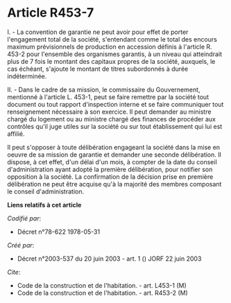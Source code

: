 # Article R453-7

I. - La convention de garantie ne peut avoir pour effet de porter l'engagement total de la société, s'entendant comme le
total des encours maximum prévisionnels de production en accession définis à l'article R. 453-2 pour l'ensemble des
organismes garantis, à un niveau qui atteindrait plus de 7 fois le montant des capitaux propres de la société, auxquels, le
cas échéant, s'ajoute le montant de titres subordonnés à durée indéterminée.

II. - Dans le cadre de sa mission, le commissaire du Gouvernement, mentionné à l'article L. 453-1, peut se faire remettre par
la société tout document ou tout rapport d'inspection interne et se faire communiquer tout renseignement nécessaire à son
exercice. Il peut demander au ministre chargé du logement ou au ministre chargé des finances de procéder aux contrôles qu'il
juge utiles sur la société ou sur tout établissement qui lui est affilié.

Il peut s'opposer à toute délibération engageant la société dans la mise en oeuvre de sa mission de garantie et demander une
seconde délibération. Il dispose, à cet effet, d'un délai d'un mois, à compter de la date du conseil d'administration ayant
adopté la première délibération, pour notifier son opposition à la société. La confirmation de la décision prise en première
délibération ne peut être acquise qu'à la majorité des membres composant le conseil d'administration.

**Liens relatifs à cet article**

_Codifié par_:

  - Décret n°78-622 1978-05-31

_Créé par_:

  - Décret n°2003-537 du 20 juin 2003 - art. 1 () JORF 22 juin 2003

_Cite_:

  - Code de la construction et de l'habitation. - art. L453-1 (M)
  - Code de la construction et de l'habitation. - art. R453-2 (M)
